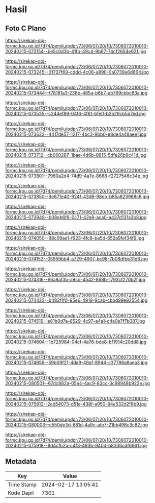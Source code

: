 # Hasil

## Foto C Plano

https://sirekap-obj-formc.kpu.go.id/7d74/pemilu/pdpr/73/06/07/20/10/7306072010010-20240215-073154--be5c0d3b-41fb-49c4-9b67-74cf2654e621.jpg

https://sirekap-obj-formc.kpu.go.id/7d74/pemilu/pdpr/73/06/07/20/10/7306072010010-20240215-073245--01737f69-cddd-4c06-a890-0a0739e6d664.jpg

https://sirekap-obj-formc.kpu.go.id/7d74/pemilu/pdpr/73/06/07/20/10/7306072010010-20240215-073444--f78181a3-238b-485a-b6b7-ab769cbbc83a.jpg

https://sirekap-obj-formc.kpu.go.id/7d74/pemilu/pdpr/73/06/07/20/10/7306072010010-20240215-073535--c244ef89-04f6-4f61-bfe0-b2b29cb5d7ed.jpg

https://sirekap-obj-formc.kpu.go.id/7d74/pemilu/pdpr/73/06/07/20/10/7306072010010-20240215-073622--4417de57-1217-4bc3-9bb0-e8de4a48aee1.jpg

https://sirekap-obj-formc.kpu.go.id/7d74/pemilu/pdpr/73/06/07/20/10/7306072010010-20240215-073712--cb060287-1bae-4d6b-8815-5dfe26b9c41d.jpg

https://sirekap-obj-formc.kpu.go.id/7d74/pemilu/pdpr/73/06/07/20/10/7306072010010-20240215-073801--7980a2d4-74d9-4a7e-8688-f2727546c34e.jpg

https://sirekap-obj-formc.kpu.go.id/7d74/pemilu/pdpr/73/06/07/20/10/7306072010010-20240215-073850--9e671e40-924f-43d6-98eb-b85a823968c8.jpg

https://sirekap-obj-formc.kpu.go.id/7d74/pemilu/pdpr/73/06/07/20/10/7306072010010-20240215-073948--b08eb6f8-0c71-42e8-aca0-a437d131a3b8.jpg

https://sirekap-obj-formc.kpu.go.id/7d74/pemilu/pdpr/73/06/07/20/10/7306072010010-20240215-074050--98c09ae1-f923-4fc8-ba5d-652a9fef34f9.jpg

https://sirekap-obj-formc.kpu.go.id/7d74/pemilu/pdpr/73/06/07/20/10/7306072010010-20240215-074152--05959bb4-a729-4907-bc98-7b08dfbb31d6.jpg

https://sirekap-obj-formc.kpu.go.id/7d74/pemilu/pdpr/73/06/07/20/10/7306072010010-20240215-074316--96a8af3b-a9cd-4542-868b-1793cf270b2f.jpg

https://sirekap-obj-formc.kpu.go.id/7d74/pemilu/pdpr/73/06/07/20/10/7306072010010-20240215-074423--b482f1f0-95e6-4919-9cab-cbbd99e92554.jpg

https://sirekap-obj-formc.kpu.go.id/7d74/pemilu/pdpr/73/06/07/20/10/7306072010010-20240215-074519--e81b0d7a-8529-4c97-a4a1-c4a0e7f7b387.jpg

https://sirekap-obj-formc.kpu.go.id/7d74/pemilu/pdpr/73/06/07/20/10/7306072010010-20240215-074604--1b725984-04cf-4a76-bde8-bf1914c20dd8.jpg

https://sirekap-obj-formc.kpu.go.id/7d74/pemilu/pdpr/73/06/07/20/10/7306072010010-20240215-074656--59b09f21-4da9-49af-8944-c37786a8aea3.jpg

https://sirekap-obj-formc.kpu.go.id/7d74/pemilu/pdpr/73/06/07/20/10/7306072010010-20240215-080501--67dc882a-05e4-4ac9-83cc-3c98948b922e.jpg

https://sirekap-obj-formc.kpu.go.id/7d74/pemilu/pdpr/73/06/07/20/10/7306072010010-20240215-075812--2ed54073-d51e-438f-a950-84e532d2f8b9.jpg

https://sirekap-obj-formc.kpu.go.id/7d74/pemilu/pdpr/73/06/07/20/10/7306072010010-20240215-080003--c550de3d-681d-4a9c-afe7-21bb498c3c82.jpg

https://sirekap-obj-formc.kpu.go.id/7d74/pemilu/pdpr/73/06/07/20/10/7306072010010-20240215-075918--8d4cfb2a-c4f3-493b-940d-b8336cdf6961.jpg


## Metadata

| Key        | Value               |
| ---------- | ------------------- |
| Time Stamp | 2024-02-17 13:05:41 |
| Kode Dapil | 7301                |



